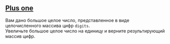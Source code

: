 ## [Plus one](https://leetcode.com/problems/plus-one/)

Вам дано большое целое число, представленное в виде целочисленного массива цифр <code>digits</code>.<br>
Увеличьте большое целое число на единицу и верните результирующий массив цифр.
